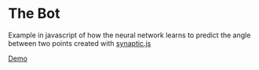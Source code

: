 # The Bot
Example in javascript of how the neural network learns to predict the angle between two points created with [synaptic.js](https://github.com/cazala/synaptic)

[Demo](https://sta-ger.bitbucket.io/apps/bot/index.html)
